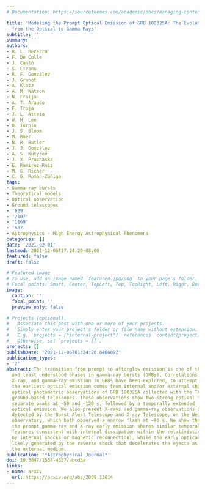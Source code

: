 ```yaml
---
# Documentation: https://sourcethemes.com/academic/docs/managing-content/

title: 'Modeling the Prompt Optical Emission of GRB 180325A: The Evolution of a Spike
  from the Optical to Gamma Rays'
subtitle: ''
summary: ''
authors:
- R. L. Becerra
- F. De Colle
- J. Cantó
- S. Lizano
- R. F. González
- J. Granot
- A. Klotz
- A. M. Watson
- N. Fraija
- A. T. Araudo
- E. Troja
- J. L. Atteia
- W. H. Lee
- D. Turpin
- J. S. Bloom
- M. Boer
- N. R. Butler
- J. J. González
- A. S. Kutyrev
- J. X. Prochaska
- E. Ramirez-Ruiz
- M. G. Richer
- C. G. Román-Zúñiga
tags:
- Gamma-ray bursts
- Theoretical models
- Optical observation
- Ground telescopes
- '629'
- '2107'
- '1169'
- '687'
- Astrophysics - High Energy Astrophysical Phenomena
categories: []
date: '2021-02-01'
lastmod: 2021-12-05T17:24:20-08:00
featured: false
draft: false

# Featured image
# To use, add an image named `featured.jpg/png` to your page's folder.
# Focal points: Smart, Center, TopLeft, Top, TopRight, Left, Right, BottomLeft, Bottom, BottomRight.
image:
  caption: ''
  focal_point: ''
  preview_only: false

# Projects (optional).
#   Associate this post with one or more of your projects.
#   Simply enter your project's folder or file name without extension.
#   E.g. `projects = ["internal-project"]` references `content/project/deep-learning/index.md`.
#   Otherwise, set `projects = []`.
projects: []
publishDate: '2021-12-06T01:24:20.848689Z'
publication_types:
- '2'
abstract: The transition from prompt to afterglow emission is one of the most exciting
  and least understood phases in gamma-ray bursts (GRBs). Correlations among optical,
  X-ray, and gamma-ray emission in GRBs have been explored, to attempt to answer whether
  the earliest optical emission comes from internal and/or external shocks. We present
  optical photometric observations of GRB 180325A collected with the TAROT and RATIR
  ground-based telescopes. These observations show two strong optical flashes with
  separate peaks at ∼50 and ∼120 s, followed by a temporally extended
  optical emission. We also present X-rays and gamma-ray observations of GRB 180325A,
  detected by the Burst Alert Telescope and X-ray Telescope, on the Neil Gehrels Swift
  observatory, which both observed a narrow flash at ∼80 s. We show that
  the prompt gamma-ray and X-ray early emission shares similar temporal and spectral
  features consistent with internal dissipation within the relativistic outflow (e.g.,
  by internal shocks or magnetic reconnection), while the early optical flashes are
  likely generated by the reverse shock that decelerates the ejecta as it sweeps up
  the external medium.
publication: '*Astrophysical Journal*'
doi: 10.3847/1538-4357/abcd3a
links:
- name: arXiv
  url: https://arxiv.org/abs/2009.13614
---
```

